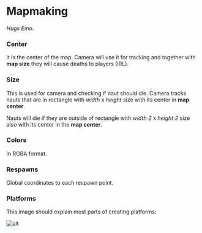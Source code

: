 # Mapmaking
*Hugs Emo*.
### Center
It is the center of the map. Camera will use it for tracking and together with **map size** they will cause deaths to players (IRL).

### Size
This is used for camera and checking if naut should die. Camera tracks nauts that are in rectangle with *width* x *height* size with its center in **map center**. 

Nauts will die if they are outside of rectangle with *width&sdot;2* x *height&sdot;2* size also with its center in the **map center**.

### Colors
In RGBA format.

### Respawns
Global coordinates to each respawn point.

### Platforms
This image should explain most parts of creating platforms:

![alt](https://raw.githubusercontent.com/nthirtyone/not-nautz/master/maps/platform.png)
